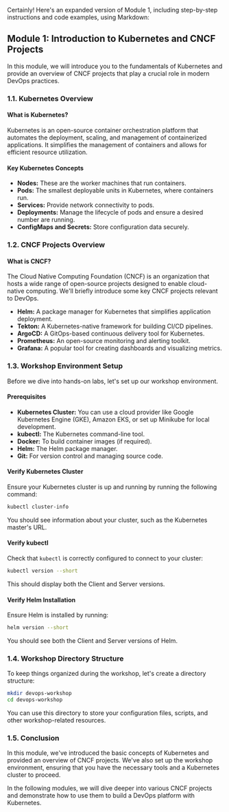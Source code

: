 Certainly! Here's an expanded version of Module 1, including step-by-step instructions and code examples, using Markdown:

## Module 1: Introduction to Kubernetes and CNCF Projects

In this module, we will introduce you to the fundamentals of Kubernetes and provide an overview of CNCF projects that play a crucial role in modern DevOps practices.

### 1.1. Kubernetes Overview

#### What is Kubernetes?
Kubernetes is an open-source container orchestration platform that automates the deployment, scaling, and management of containerized applications. It simplifies the management of containers and allows for efficient resource utilization.

#### Key Kubernetes Concepts
- **Nodes:** These are the worker machines that run containers.
- **Pods:** The smallest deployable units in Kubernetes, where containers run.
- **Services:** Provide network connectivity to pods.
- **Deployments:** Manage the lifecycle of pods and ensure a desired number are running.
- **ConfigMaps and Secrets:** Store configuration data securely.

### 1.2. CNCF Projects Overview

#### What is CNCF?
The Cloud Native Computing Foundation (CNCF) is an organization that hosts a wide range of open-source projects designed to enable cloud-native computing. We'll briefly introduce some key CNCF projects relevant to DevOps.

- **Helm:** A package manager for Kubernetes that simplifies application deployment.
- **Tekton:** A Kubernetes-native framework for building CI/CD pipelines.
- **ArgoCD:** A GitOps-based continuous delivery tool for Kubernetes.
- **Prometheus:** An open-source monitoring and alerting toolkit.
- **Grafana:** A popular tool for creating dashboards and visualizing metrics.

### 1.3. Workshop Environment Setup

Before we dive into hands-on labs, let's set up our workshop environment.

#### Prerequisites
- **Kubernetes Cluster:** You can use a cloud provider like Google Kubernetes Engine (GKE), Amazon EKS, or set up Minikube for local development.
- **kubectl:** The Kubernetes command-line tool.
- **Docker:** To build container images (if required).
- **Helm:** The Helm package manager.
- **Git:** For version control and managing source code.

#### Verify Kubernetes Cluster
Ensure your Kubernetes cluster is up and running by running the following command:

```bash
kubectl cluster-info
```

You should see information about your cluster, such as the Kubernetes master's URL.

#### Verify kubectl
Check that `kubectl` is correctly configured to connect to your cluster:

```bash
kubectl version --short
```

This should display both the Client and Server versions.

#### Verify Helm Installation
Ensure Helm is installed by running:

```bash
helm version --short
```

You should see both the Client and Server versions of Helm.

### 1.4. Workshop Directory Structure

To keep things organized during the workshop, let's create a directory structure:

```bash
mkdir devops-workshop
cd devops-workshop
```

You can use this directory to store your configuration files, scripts, and other workshop-related resources.

### 1.5. Conclusion

In this module, we've introduced the basic concepts of Kubernetes and provided an overview of CNCF projects. We've also set up the workshop environment, ensuring that you have the necessary tools and a Kubernetes cluster to proceed.

In the following modules, we will dive deeper into various CNCF projects and demonstrate how to use them to build a DevOps platform with Kubernetes.